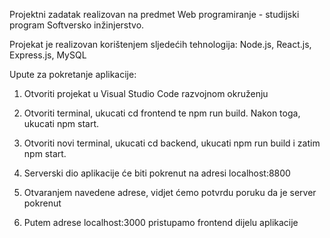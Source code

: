 Projektni zadatak realizovan na predmet Web programiranje - studijski program Softversko inžinjerstvo.

Projekat je realizovan korištenjem sljedećih tehnologija: Node.js, React.js, Express.js, MySQL

Upute za pokretanje aplikacije:

1. Otvoriti projekat u Visual Studio Code razvojnom okruženju

2. Otvoriti terminal, ukucati cd frontend te npm run build. Nakon toga, ukucati npm start.

3. Otvoriti novi terminal, ukucati cd backend, ukucati npm run build i zatim npm start.

4. Serverski dio aplikacije će biti pokrenut na adresi localhost:8800

5. Otvaranjem navedene adrese, vidjet ćemo potvrdu poruku da je server pokrenut

6. Putem adrese localhost:3000 pristupamo frontend dijelu aplikacije
